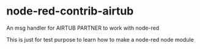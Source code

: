 # node-red-contrib-airtub
An msg handler for AIRTUB PARTNER to work with node-red

This is just for test purpose to learn how to make a node-red node module
